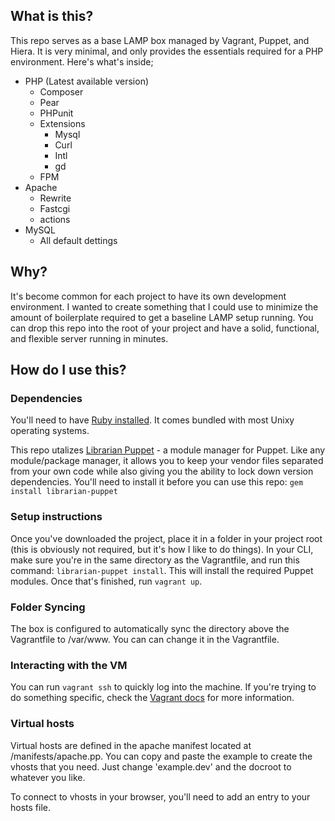 ## What is this?
This repo serves as a base LAMP box managed by Vagrant, Puppet, and Hiera. It is very minimal, and only provides the
essentials required for a PHP environment. Here's what's inside;

* PHP (Latest available version)
  * Composer
  * Pear
  * PHPunit
  * Extensions
    * Mysql
    * Curl
    * Intl
    * gd
  * FPM
* Apache
  * Rewrite
  * Fastcgi
  * actions
* MySQL
  * All default dettings

## Why?
It's become common for each project to have its own development environment. I wanted to create something that I could
use to minimize the amount of boilerplate required to get a baseline LAMP setup running. You can drop this repo into 
the root of your project and have a solid, functional, and flexible server running in minutes.

## How do I use this?
### Dependencies
You'll need to have [Ruby installed](https://www.ruby-lang.org/en/documentation/installation/). It comes bundled with most Unixy operating systems.

This repo utalizes [Librarian Puppet](https://github.com/rodjek/librarian-puppet) - a module manager for Puppet.
Like any module/package manager, it allows you to keep your vendor files separated from your own code while also
giving you the ability to lock down version dependencies. You'll need to install it before you can use this repo: ``` gem install librarian-puppet ```

### Setup instructions
Once you've downloaded the project, place it in a folder in your project root (this is obviously not required, but
it's how I like to do things). In your CLI, make sure you're in the same directory as the Vagrantfile, and run this
command: ``` librarian-puppet install ```. This will install the required Puppet modules. Once that's finished, run ``` vagrant up ```.

### Folder Syncing
The box is configured to automatically sync the directory above the Vagrantfile to /var/www. You can can change it in the Vagrantfile.

### Interacting with the VM
You can run ``` vagrant ssh ``` to quickly log into the machine. If you're trying to do something specific, check the [Vagrant docs](http://docs.vagrantup.com/v2/cli/) for more information.

### Virtual hosts
Virtual hosts are defined in the apache manifest located at /manifests/apache.pp. You can copy and paste the example 
to create the vhosts that you need. Just change 'example.dev' and the docroot to whatever you like.

To connect to vhosts in your browser, you'll need to add an entry to your hosts file. 




